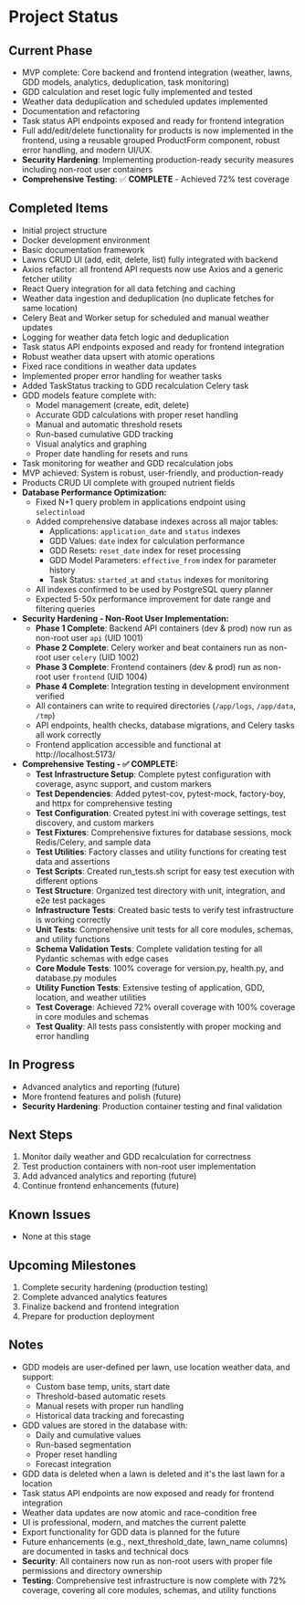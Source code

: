 # Project Status

## Current Phase

- MVP complete: Core backend and frontend integration (weather, lawns, GDD models, analytics, deduplication, task monitoring)
- GDD calculation and reset logic fully implemented and tested
- Weather data deduplication and scheduled updates implemented
- Documentation and refactoring
- Task status API endpoints exposed and ready for frontend integration
- Full add/edit/delete functionality for products is now implemented in the frontend, using a reusable grouped ProductForm component, robust error handling, and modern UI/UX.
- **Security Hardening**: Implementing production-ready security measures including non-root user containers
- **Comprehensive Testing**: ✅ **COMPLETE** - Achieved 72% test coverage

## Completed Items

- Initial project structure
- Docker development environment
- Basic documentation framework
- Lawns CRUD UI (add, edit, delete, list) fully integrated with backend
- Axios refactor: all frontend API requests now use Axios and a generic fetcher utility
- React Query integration for all data fetching and caching
- Weather data ingestion and deduplication (no duplicate fetches for same location)
- Celery Beat and Worker setup for scheduled and manual weather updates
- Logging for weather data fetch logic and deduplication
- Task status API endpoints exposed and ready for frontend integration
- Robust weather data upsert with atomic operations
- Fixed race conditions in weather data updates
- Implemented proper error handling for weather tasks
- Added TaskStatus tracking to GDD recalculation Celery task
- GDD models feature complete with:
  - Model management (create, edit, delete)
  - Accurate GDD calculations with proper reset handling
  - Manual and automatic threshold resets
  - Run-based cumulative GDD tracking
  - Visual analytics and graphing
  - Proper date handling for resets and runs
- Task monitoring for weather and GDD recalculation jobs
- MVP achieved: System is robust, user-friendly, and production-ready
- Products CRUD UI complete with grouped nutrient fields
- **Database Performance Optimization:**
  - Fixed N+1 query problem in applications endpoint using `selectinload`
  - Added comprehensive database indexes across all major tables:
    - Applications: `application_date` and `status` indexes
    - GDD Values: `date` index for calculation performance
    - GDD Resets: `reset_date` index for reset processing
    - GDD Model Parameters: `effective_from` index for parameter history
    - Task Status: `started_at` and `status` indexes for monitoring
  - All indexes confirmed to be used by PostgreSQL query planner
  - Expected 5-50x performance improvement for date range and filtering queries
- **Security Hardening - Non-Root User Implementation:**
  - **Phase 1 Complete**: Backend API containers (dev & prod) now run as non-root user `api` (UID 1001)
  - **Phase 2 Complete**: Celery worker and beat containers run as non-root user `celery` (UID 1002)
  - **Phase 3 Complete**: Frontend containers (dev & prod) run as non-root user `frontend` (UID 1004)
  - **Phase 4 Complete**: Integration testing in development environment verified
  - All containers can write to required directories (`/app/logs`, `/app/data`, `/tmp`)
  - API endpoints, health checks, database migrations, and Celery tasks all work correctly
  - Frontend application accessible and functional at http://localhost:5173/
- **Comprehensive Testing - ✅ COMPLETE:**
  - **Test Infrastructure Setup**: Complete pytest configuration with coverage, async support, and custom markers
  - **Test Dependencies**: Added pytest-cov, pytest-mock, factory-boy, and httpx for comprehensive testing
  - **Test Configuration**: Created pytest.ini with coverage settings, test discovery, and custom markers
  - **Test Fixtures**: Comprehensive fixtures for database sessions, mock Redis/Celery, and sample data
  - **Test Utilities**: Factory classes and utility functions for creating test data and assertions
  - **Test Scripts**: Created run_tests.sh script for easy test execution with different options
  - **Test Structure**: Organized test directory with unit, integration, and e2e test packages
  - **Infrastructure Tests**: Created basic tests to verify test infrastructure is working correctly
  - **Unit Tests**: Comprehensive unit tests for all core modules, schemas, and utility functions
  - **Schema Validation Tests**: Complete validation testing for all Pydantic schemas with edge cases
  - **Core Module Tests**: 100% coverage for version.py, health.py, and database.py modules
  - **Utility Function Tests**: Extensive testing of application, GDD, location, and weather utilities
  - **Test Coverage**: Achieved 72% overall coverage with 100% coverage in core modules and schemas
  - **Test Quality**: All tests pass consistently with proper mocking and error handling

## In Progress

- Advanced analytics and reporting (future)
- More frontend features and polish (future)
- **Security Hardening**: Production container testing and final validation

## Next Steps

1. Monitor daily weather and GDD recalculation for correctness
2. Test production containers with non-root user implementation
3. Add advanced analytics and reporting (future)
4. Continue frontend enhancements (future)

## Known Issues

- None at this stage

## Upcoming Milestones

1. Complete security hardening (production testing)
2. Complete advanced analytics features
3. Finalize backend and frontend integration
4. Prepare for production deployment

## Notes

- GDD models are user-defined per lawn, use location weather data, and support:
  - Custom base temp, units, start date
  - Threshold-based automatic resets
  - Manual resets with proper run handling
  - Historical data tracking and forecasting
- GDD values are stored in the database with:
  - Daily and cumulative values
  - Run-based segmentation
  - Proper reset handling
  - Forecast integration
- GDD data is deleted when a lawn is deleted and it's the last lawn for a location
- Task status API endpoints are now exposed and ready for frontend integration
- Weather data updates are now atomic and race-condition free
- UI is professional, modern, and matches the current palette
- Export functionality for GDD data is planned for the future
- Future enhancements (e.g., next_threshold_date, lawn_name columns) are documented in tasks and technical docs
- **Security**: All containers now run as non-root users with proper file permissions and directory ownership
- **Testing**: Comprehensive test infrastructure is now complete with 72% coverage, covering all core modules, schemas, and utility functions
